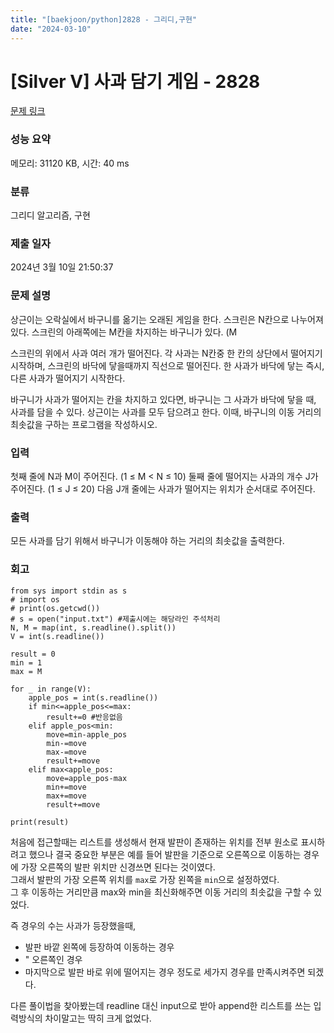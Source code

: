 ```yaml
---
title: "[baekjoon/python]2828 - 그리디,구현"
date: "2024-03-10"
---
```

# [Silver V] 사과 담기 게임 - 2828 

[문제 링크](https://www.acmicpc.net/problem/2828) 

### 성능 요약

메모리: 31120 KB, 시간: 40 ms

### 분류

그리디 알고리즘, 구현

### 제출 일자

2024년 3월 10일 21:50:37

### 문제 설명

<p>상근이는 오락실에서 바구니를 옮기는 오래된 게임을 한다. 스크린은 N칸으로 나누어져 있다. 스크린의 아래쪽에는 M칸을 차지하는 바구니가 있다. (M<N) 플레이어는 게임을 하는 중에 바구니를 왼쪽이나 오른쪽으로 이동할 수 있다. 하지만, 바구니는 스크린의 경계를 넘어가면 안 된다. 가장 처음에 바구니는 왼쪽 M칸을 차지하고 있다.</p>

<p>스크린의 위에서 사과 여러 개가 떨어진다. 각 사과는 N칸중 한 칸의 상단에서 떨어지기 시작하며, 스크린의 바닥에 닿을때까지 직선으로 떨어진다. 한 사과가 바닥에 닿는 즉시, 다른 사과가 떨어지기 시작한다.</p>

<p>바구니가 사과가 떨어지는 칸을 차지하고 있다면, 바구니는 그 사과가 바닥에 닿을 때, 사과를 담을 수 있다. 상근이는 사과를 모두 담으려고 한다. 이때, 바구니의 이동 거리의 최솟값을 구하는 프로그램을 작성하시오.</p>

### 입력 

 <p>첫째 줄에 N과 M이 주어진다. (1 ≤ M < N ≤ 10) 둘째 줄에 떨어지는 사과의 개수 J가 주어진다. (1 ≤ J ≤ 20) 다음 J개 줄에는 사과가 떨어지는 위치가 순서대로 주어진다.</p>

### 출력 

 <p>모든 사과를 담기 위해서 바구니가 이동해야 하는 거리의 최솟값을 출력한다.</p>

### 회고
```
from sys import stdin as s
# import os
# print(os.getcwd())
# s = open("input.txt") #제출시에는 해당라인 주석처리
N, M = map(int, s.readline().split())
V = int(s.readline())

result = 0
min = 1
max = M

for _ in range(V):
    apple_pos = int(s.readline())
    if min<=apple_pos<=max:
        result+=0 #반응없음
    elif apple_pos<min:
        move=min-apple_pos
        min-=move
        max-=move
        result+=move
    elif max<apple_pos:
        move=apple_pos-max
        min+=move
        max+=move
        result+=move

print(result)
```

처음에 접근할때는 리스트를 생성해서 현재 발판이 존재하는 위치를 전부 원소로 표시하려고 했으나 결국 중요한 부분은 예를 들어 발판을 기준으로 오른쪽으로 이동하는 경우에 가장 오른쪽의 발판 위치만 신경쓰면 된다는 것이였다.   
그래서 발판의 가장 오른쪽 위치를 `max`로 가장 왼쪽을 `min`으로 설정하였다.  
그 후 이동하는 거리만큼 max와 min을 최신화해주면 이동 거리의 최솟값을 구할 수 있었다.

즉 경우의 수는 사과가 등장했을때,  
- 발판 바깥 왼쪽에 등장하여 이동하는 경우
- " 오른쪽인 경우
- 마지막으로 발판 바로 위에 떨어지는 경우
정도로 세가지 경우를 만족시켜주면 되겠다.

다른 풀이법을 찾아봤는데 readline 대신 input으로 받아 append한 리스트를 쓰는 입력방식의 차이말고는 딱히 크게 없었다.